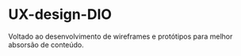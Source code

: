 # UX-design-DIO
Voltado ao desenvolvimento de wireframes e protótipos para melhor absorsão de conteúdo.
